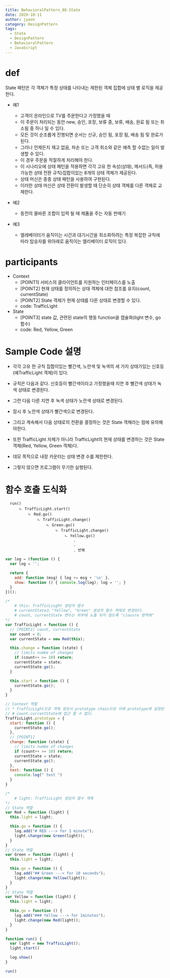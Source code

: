 ```yaml
---
title: BehavioralPattern_08.State
date: 2020-10-11
author: jyoon
category: DesignPattern
tags:
  - State
  - DesignPattern
  - BehavioralPattern
  - JavaScript
---
```


# def
State 패턴은 각 객체가 특정 상태를 나타내는 제한된 객체 집합에 상태 별 로직을 제공한다.  

* 예1
  - 고객이 온라인으로 TV를 주문한다고 가정했을 때  
  - 이 주문이 처리되는 동안 new, 승인, 포장, 보류 중, 보류, 배송, 완료 됨 또는 취소됨 중 하나 일 수 있다.  
  - 모든 것이 순조롭게 진행되면 순서는 신규, 승인 됨, 포장 됨, 배송 됨 및 완료가 된다.  
  - 그러나 언제든지 재고 없음, 파손 또는 고객 취소와 같은 예측 할 수없는 일이 발생할 수 있다.  
  - 이 경우 주문을 적절하게 처리해야 한다.  
  - 이 시나리오에 상태 패턴을 적용하면 각각 고유 한 속성(상태), 메서드(즉, 허용 가능한 상태 전환 규칙)집합이있는 8개의 상태 객체가 제공된다.  
  - 상태 머신은 종종 상태 패턴을 사용하여 구현된다.  
  - 이러한 상태 머신은 상태 전환이 발생할 때 단순히 상태 객체를 다른 객체로 교체한다.  

* 예2
  - 동전의 올바른 조합이 입력 될 때 제품을 주는 자동 판매기

* 예3
  - 엘레베이터가 움직이는 시간과 대기시간을 최소화하려는 특정 복잡한 규칙에 따라 탑승자를 위아래로 움직이는 엘리베이터 로직이 있다.  

# participants
  * Context  
    - [POINT1] 서비스의 클라이언트를 지원하는 인터페이스를 노출
    - [POINT2] 현재 상태를 정의하는 상태 객체에 대한 참조를 유지(count, currentState)
    - [POINT2] State 객체가 현재 상태를 다른 상태로 변경할 수 있다.
    - code: TrafficLight
  * State  
    - [POINT3] state 값, 관련된 state의 행동 function을 캡슐화(light 변수, go 함수)
    - code: Red, Yellow, Green

# Sample Code 설명  
  * 각각 고유 한 규칙 집합이있는 빨간색, 노란색 및 녹색의 세 가지 상태가있는 신호등(예TrafficLight 객체)이 있다.
  * 규칙은 다음과 같다. 신호등이 빨간색이라고 가정했을때 지연 후 빨간색 상태가 녹색 상태로 변경된다.
  * 그런 다음 다른 지연 후 녹색 상태가 노란색 상태로 변경된다.
  * 잠시 후 노란색 상태가 빨간색으로 변경된다.

  * 그리고 계속해서 다음 상태로의 전환을 결정하는 것은 State 객체라는 점에 유의해야한다.
  * 또한 TrafficLight 자체가 아니라 TrafficLight의 현재 상태를 변경하는 것은 State 객체(Red, Yellow, Green 객체)다.

  * 데모 목적으로 내장 카운터는 상태 변경 수를 제한한다. 
  * 그렇지 않으면 프로그램이 무기한 실행된다.

# 함수 호출 도식화
```
  run()
      ㄴ TrafficLight.start()
          ㄴ Red.go()
              ㄴ TrafficLight.change()
                  ㄴ Green.go()
                      ㄴ TrafficLight.change()
                          ㄴ Yellow.go()
                              .
                              .
                              . 반복
```

```js
var log = (function () {
  var log = '';

  return {
    add: function (msg) { log += msg + '\n' },
    show: function () { console.log(log); log = ''; }
  }
})();

/*
    # this: TrafficLisght 생성자 함수
    # currentState는 "Yellow", "Green" 생성자 함수 객체로 변경된다.
    # count, currentState 변수는 외부에 노출 되지 않도록 "clousre 영역에"
*/
var TrafficLight = function () {
  // [POINT2] count, currentState
  var count = 0;
  var currentState = new Red(this);

  this.change = function (state) {
    // limits numbe of changes
    if (count++ >= 10) return;
    currentState = state;
    currentState.go();
  }

  this.start = function () {
    currentState.go();
  }
}

// Context 역할
// * TrafficLight으로 객체 생성시 prototype chain으로 아래 prototype에 설정된 change, start는 실행 되지 않는다.
// # count.currentState에 접근 할 수 없다.
TrafficLight.prototype = {
  start: function () {
    currentState.go();
  },
  // [POINT1]
  change: function (state) {
    // limits numbe of changes
    if (count++ >= 10) return;
    currentState = state;
    currentState.go();
  },
  test: function () {
    console.log(" test ")
  }
}

/*
    # light: TrafficLight 생성자 함수 객체
*/
// State 역할
var Red = function (light) {
  this.light = light;

  this.go = function () {
    log.add("# RED ---> for 1 minute");
    light.change(new Green(light));
  }
}
// State 역할
var Green = function (light) {
  this.light = light;

  this.go = function () {
    log.add("## Green ---> for 10 seconds");
    light.change(new Yellow(light));
  }
}
// State 역할
var Yellow = function (light) {
  this.light = light;

  this.go = function () {
    log.add("### Yellow ---> for 1minutes");
    light.change(new Red(light));
  }
}

function run() {
  var light = new TrafficLight();
  light.start()

  log.show()
}

run()
```